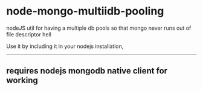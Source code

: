 node-mongo-multiidb-pooling
===========================

nodeJS util for having a multiple db pools so that mongo never runs out of file descriptor hell

Use it by including it in your nodejs installation,

---
requires nodejs mongodb native client for working
---

